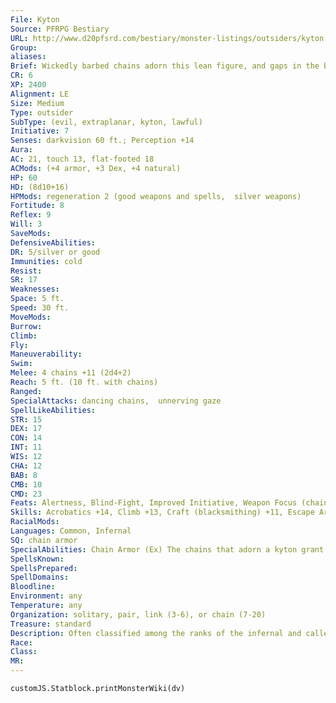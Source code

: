 ```yaml
---
File: Kyton
Source: PFRPG Bestiary
URL: http://www.d20pfsrd.com/bestiary/monster-listings/outsiders/kyton
Group: 
aliases: 
Brief: Wickedly barbed chains adorn this lean figure, and gaps in the bindings reveal deathly pale flesh etched with jagged scars.
CR: 6
XP: 2400
Alignment: LE
Size: Medium
Type: outsider
SubType: (evil, extraplanar, kyton, lawful)
Initiative: 7
Senses: darkvision 60 ft.; Perception +14
Aura: 
AC: 21, touch 13, flat-footed 18
ACMods: (+4 armor, +3 Dex, +4 natural)
HP: 60
HD: (8d10+16)
HPMods: regeneration 2 (good weapons and spells,  silver weapons)
Fortitude: 8
Reflex: 9
Will: 3
SaveMods: 
DefensiveAbilities: 
DR: 5/silver or good
Immunities: cold
Resist: 
SR: 17
Weaknesses: 
Space: 5 ft.
Speed: 30 ft.
MoveMods: 
Burrow: 
Climb: 
Fly: 
Maneuverability: 
Swim: 
Melee: 4 chains +11 (2d4+2)
Reach: 5 ft. (10 ft. with chains)
Ranged: 
SpecialAttacks: dancing chains,  unnerving gaze
SpellLikeAbilities: 
STR: 15
DEX: 17
CON: 14
INT: 11
WIS: 12
CHA: 12
BAB: 8
CMB: 10
CMD: 23
Feats: Alertness, Blind-Fight, Improved Initiative, Weapon Focus (chain)
Skills: Acrobatics +14, Climb +13, Craft (blacksmithing) +11, Escape Artist +14, Intimidate +12, Perception +14
RacialMods: 
Languages: Common, Infernal
SQ: chain armor
SpecialAbilities: Chain Armor (Ex) The chains that adorn a kyton grant it a +4 armor bonus, but are not treated as armor for the purpose of arcane spell failure, armor check penalties, maximum Dexterity, weight, or proficiency.  Dancing Chains (Su) A kyton can control up to four chains within 20 feet as a standard action, making the chains dance or move as it wishes. In addition, a kyton can increase these chains' length by up to 15 feet and cause them to sprout razor-edged barbs. These chains attack as effectively as the kyton itself. If a chain is in another creature's possession, the creature can attempt a DC 15 Will save to break the kyton's power over that chain. If the save is successful, the kyton cannot attempt to control that particular chain again for 24 hours or until the chain leaves the creature's possession. A kyton can climb chains it controls at its normal speed without making Climb checks. The save DC is Charisma-based.  Unnerving Gaze (Su) Range 30 ft., Will DC 15 negates. A kyton can make its face resemble one of an opponent's departed loved ones or bitter enemies. Those who fail their saves become shaken for 1d3 rounds. This is a mind-affecting fear effect. The save DC is Charisma-based.
SpellsKnown: 
SpellsPrepared: 
SpellDomains: 
Bloodline: 
Environment: any
Temperature: any
Organization: solitary, pair, link (3-6), or chain (7-20)
Treasure: standard
Description: Often classified among the ranks of the infernal and called chain devils by the uninitiated, the sadomasochistic kytons are not true devils. Although some are known to live in Hell, kytons exist outside of the hierarchies established by Asmodeus and his archdevils and can often be found on other planes, particularly on the Plane of Shadow. Many suggest that kytons were natives of Hell who existed there before the advent of devilkind, while others hypothesize they were later brought to the plane by some sadistic power. Regardless of their origins, kytons roam the planes in their lust to cause and receive suffering, seeking pain through violent abductions and sadistic debauches.  The kyton presented here is a typical member of this fiendish race of outsiders, but is by no means the only type of its kind. Just as there are numerous different species of demon and devil, rumor holds that different kinds of kytons dwell in their jangling cities in Hell and on the Plane of Shadow. These kytons are invariably more powerful than the one presented here, often having spell-like abilities or hideous and unsettling special attacks along the themes of torture and pain.  Rumor holds that the most powerful kytons are completely inhuman, and that these monsters are the true progenators of the kyton race-the kyton presented here but the result of unholy dalliances with their unfortunate victims.
Race: 
Class: 
MR: 
---
```

```dataviewjs
customJS.Statblock.printMonsterWiki(dv)
```
